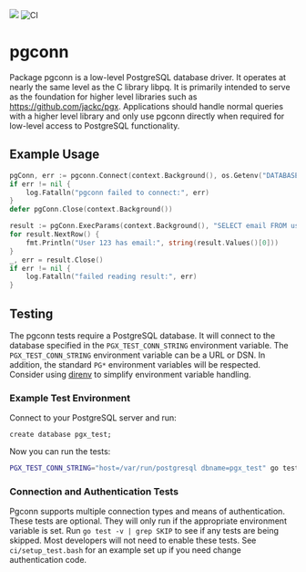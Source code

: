 [![](https://godoc.org/github.com/jackc/pgconn?status.svg)](https://godoc.org/github.com/jackc/pgconn)
![CI](https://github.com/jackc/pgconn/workflows/CI/badge.svg)

# pgconn

Package pgconn is a low-level PostgreSQL database driver. It operates at nearly the same level as the C library libpq.
It is primarily intended to serve as the foundation for higher level libraries such as https://github.com/jackc/pgx.
Applications should handle normal queries with a higher level library and only use pgconn directly when required for
low-level access to PostgreSQL functionality.

## Example Usage

```go
pgConn, err := pgconn.Connect(context.Background(), os.Getenv("DATABASE_URL"))
if err != nil {
	log.Fatalln("pgconn failed to connect:", err)
}
defer pgConn.Close(context.Background())

result := pgConn.ExecParams(context.Background(), "SELECT email FROM users WHERE id=$1", [][]byte{[]byte("123")}, nil, nil, nil)
for result.NextRow() {
	fmt.Println("User 123 has email:", string(result.Values()[0]))
}
_, err = result.Close()
if err != nil {
	log.Fatalln("failed reading result:", err)
}
```

## Testing

The pgconn tests require a PostgreSQL database. It will connect to the database specified in the `PGX_TEST_CONN_STRING`
environment variable. The `PGX_TEST_CONN_STRING` environment variable can be a URL or DSN. In addition, the standard `PG*`
environment variables will be respected. Consider using [direnv](https://github.com/direnv/direnv) to simplify
environment variable handling.

### Example Test Environment

Connect to your PostgreSQL server and run:

```
create database pgx_test;
```

Now you can run the tests:

```bash
PGX_TEST_CONN_STRING="host=/var/run/postgresql dbname=pgx_test" go test ./...
```

### Connection and Authentication Tests

Pgconn supports multiple connection types and means of authentication. These tests are optional. They
will only run if the appropriate environment variable is set. Run `go test -v | grep SKIP` to see if any tests are being
skipped. Most developers will not need to enable these tests. See `ci/setup_test.bash` for an example set up if you need change
authentication code.
